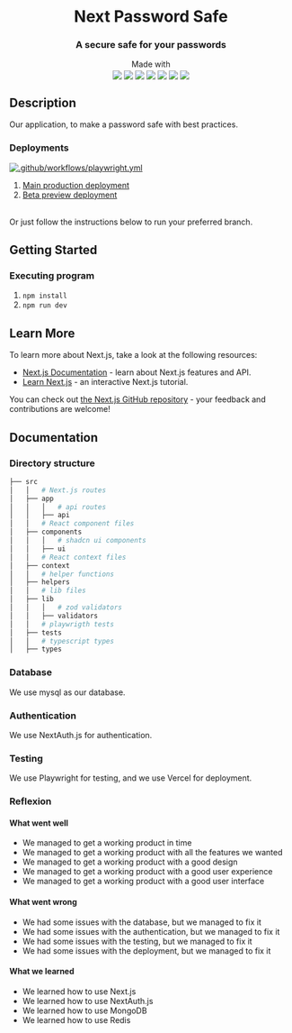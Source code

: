 <h1 align="center">Next Password Safe</h1>
<h3 align="center">A secure safe for your passwords</h3>
<p align="center">
  Made with<br>
  <img align="center" src="https://img.shields.io/static/v1?style=for-the-badge&message=Playwright&color=2EAD33&logo=Playwright&logoColor=FFFFFF&label=">
  <img align="center" src="https://camo.githubusercontent.com/fe53578087e910973e839676de70159dcc2c4a84383f3dbbe37993c96182ea61/68747470733a2f2f696d672e736869656c64732e696f2f7374617469632f76313f7374796c653d666f722d7468652d6261646765266d6573736167653d7452504326636f6c6f723d323539364245266c6f676f3d74525043266c6f676f436f6c6f723d464646464646266c6162656c3d">
  <img align="center" src="https://camo.githubusercontent.com/539a184961e9ab46a914b3a57718cd52f9a122ffb33a0bcaaa92484add20ba72/68747470733a2f2f696d672e736869656c64732e696f2f7374617469632f76313f7374796c653d666f722d7468652d6261646765266d6573736167653d4d7953514c26636f6c6f723d343437394131266c6f676f3d4d7953514c266c6f676f436f6c6f723d464646464646266c6162656c3d">
  <img align="center" src="https://camo.githubusercontent.com/d8cb4e874195b2229d6dbad35db51e200ed1b55fd561ee811477ffa8b1b6285e/68747470733a2f2f696d672e736869656c64732e696f2f7374617469632f76313f7374796c653d666f722d7468652d6261646765266d6573736167653d5a6f6426636f6c6f723d334536374231266c6f676f3d5a6f64266c6f676f436f6c6f723d464646464646266c6162656c3d">
  <img align="center" src="https://camo.githubusercontent.com/def1c04b0d668da46387f400f1e4c8cf78b13232722e377caa595d71aa8047c9/68747470733a2f2f696d672e736869656c64732e696f2f7374617469632f76313f7374796c653d666f722d7468652d6261646765266d6573736167653d507269736d6126636f6c6f723d324433373438266c6f676f3d507269736d61266c6f676f436f6c6f723d464646464646266c6162656c3d">
  <img align="center" src="https://img.shields.io/static/v1?style=for-the-badge&message=Vercel&color=000000&logo=Vercel&logoColor=FFFFFF&label=">
  <img align="center" src="https://camo.githubusercontent.com/8552f38715af0ea9f364801b055f7a2448812b49075860983d53a81414349623/68747470733a2f2f696d672e736869656c64732e696f2f7374617469632f76313f7374796c653d666f722d7468652d6261646765266d6573736167653d4e6578742e6a7326636f6c6f723d303030303030266c6f676f3d4e6578742e6a73266c6f676f436f6c6f723d464646464646266c6162656c3d">
</p>

## Description

<p>Our application, to make a password safe with best practices.

### Deployments

[![.github/workflows/playwright.yml](https://github.com/four-man-army/nextjs_password_safe/actions/workflows/playwright.yml/badge.svg)](https://github.com/four-man-army/nextjs_password_safe/actions/workflows/playwright.yml)

<p>
<ol>
  <li><a href="https://nextjs-password-safe.vercel.app/">Main production deployment</a></li>
  <li><a href="https://nextjs-password-safe-git-beta-four-man-army.vercel.app/">Beta preview deployment</a></li>
</ol>
</p>
<br>
Or just follow the instructions below to run your preferred branch.

## Getting Started

### Executing program

1. `npm install`
2. `npm run dev`

## Learn More

To learn more about Next.js, take a look at the following resources:

- [Next.js Documentation](https://nextjs.org/docs) - learn about Next.js features and API.
- [Learn Next.js](https://nextjs.org/learn) - an interactive Next.js tutorial.

You can check out [the Next.js GitHub repository](https://github.com/vercel/next.js/) - your feedback and contributions are welcome!

## Documentation

### Directory structure

```bash
├── src
│   │   # Next.js routes
│   ├── app
│   │   │   # api routes
│   │   ├── api
│   │   # React component files
│   ├── components
│   │   │   # shadcn ui components
│   │   ├── ui
│   │   # React context files
│   ├── context
│   │   # helper functions
│   ├── helpers
│   │   # lib files
│   ├── lib
│   │   │   # zod validators
│   │   ├── validators
│   │   # playwrigth tests
│   ├── tests
│   │   # typescript types
│   ├── types
```

### Database

We use mysql as our database.

### Authentication

We use NextAuth.js for authentication.

### Testing

We use Playwright for testing, and we use Vercel for deployment.

### Reflexion

#### What went well

- We managed to get a working product in time
- We managed to get a working product with all the features we wanted
- We managed to get a working product with a good design
- We managed to get a working product with a good user experience
- We managed to get a working product with a good user interface

#### What went wrong

- We had some issues with the database, but we managed to fix it
- We had some issues with the authentication, but we managed to fix it
- We had some issues with the testing, but we managed to fix it
- We had some issues with the deployment, but we managed to fix it

#### What we learned

- We learned how to use Next.js
- We learned how to use NextAuth.js
- We learned how to use MongoDB
- We learned how to use Redis
